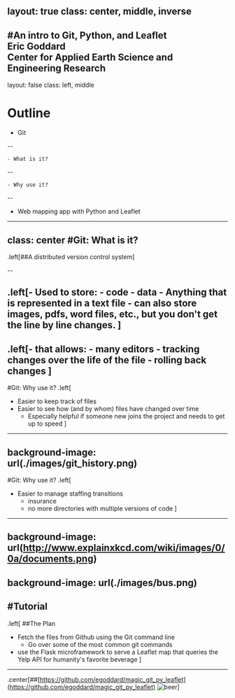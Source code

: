 layout: true
class: center, middle, inverse
---
#An intro to Git, Python, and Leaflet    
Eric Goddard  
Center for Applied Earth Science and Engineering Research
---
layout: false
class: left, middle
# Outline
- Git

--

    - What is it?
--

    - Why use it?
--

- Web mapping app with Python and Leaflet
---
class: center
#Git: What is it?
--

.left[##A distributed version control system]

--

.left[- Used to store:
    - code
    - data
    - Anything that is represented in a text file
        - can also store images, pdfs, word files, etc., but you don't get the line by line changes.
]
--

.left[- that allows:
    - many editors
    - tracking changes over the life of the file
    - rolling back changes
]
---
#Git: Why use it?
.left[
- Easier to keep track of files
- Easier to see how (and by whom) files have changed over time
    - Especially helpful if someone new joins the project and needs to get up to speed
]
---

background-image: url(./images/git_history.png)
---
#Git: Why use it?
.left[ 
- Easier to manage staffing transitions 
    - insurance 
    - no more directories with multiple versions of code
]
---
background-image: url(http://www.explainxkcd.com/wiki/images/0/0a/documents.png)
---
background-image: url(./images/bus.png)
---
#Tutorial
--

.left[
##The Plan
- Fetch the files from Github using the Git command line
    - Go over some of the most common git commands  
- use the Flask microframework to serve a Leaflet map that queries the Yelp API for
humanity's favorite beverage
]
---

.center[##[https://github.com/egoddard/magic_git_py_leaflet](https://github.com/egoddard/magic_git_py_leaflet)
![beer](http://egoddard.github.io/geospatial_colloquium/images/beer_prediction.jpg)]
